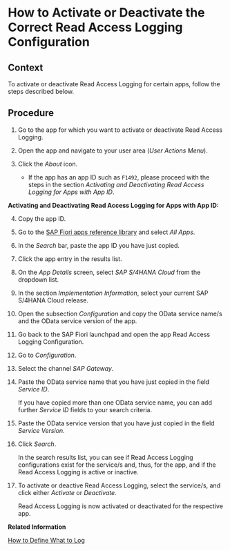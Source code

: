 <!-- loiodde20aae98c84686a57b1e366acfae79 -->

# How to Activate or Deactivate the Correct Read Access Logging Configuration



## Context

To activate or deactivate Read Access Logging for certain apps, follow the steps described below.



## Procedure

1.  Go to the app for which you want to activate or deactivate Read Access Logging.

2.  Open the app and navigate to your user area \(*User Actions Menu*\).

3.  Click the *About* icon.

    -   If the app has an app ID such as `F1492`, please proceed with the steps in the section *Activating and Deactivating Read Access Logging for Apps with App ID*.


**Activating and Deactivating Read Access Logging for Apps with App ID:**

4.  Copy the app ID.

5.  Go to the [SAP Fiori apps reference library](https://fioriappslibrary.hana.ondemand.com/sap/fix/externalViewer/) and select *All Apps*.

6.  In the *Search* bar, paste the app ID you have just copied.

7.  Click the app entry in the results list.

8.  On the *App Details* screen, select *SAP S/4HANA Cloud* from the dropdown list.

9.  In the section *Implementation Information*, select your current SAP S/4HANA Cloud release.

10. Open the subsection *Configuration* and copy the OData service name/s and the OData service version of the app.

11. Go back to the SAP Fiori launchpad and open the app Read Access Logging Configuration.

12. Go to *Configuration*.

13. Select the channel *SAP Gateway*.

14. Paste the OData service name that you have just copied in the field *Service ID*.

    If you have copied more than one OData service name, you can add further *Service ID* fields to your search criteria.

15. Paste the OData service version that you have just copied in the field *Service Version*.

16. Click *Search*.

    In the search results list, you can see if Read Access Logging configurations exist for the service/s and, thus, for the app, and if the Read Access Logging is active or inactive.

17. To activate or deactive Read Access Logging, select the service/s, and click either *Activate* or *Deactivate*.

    Read Access Logging is now activated or deactivated for the respective app.


**Related Information**  


[How to Define What to Log](how-to-define-what-to-log-0eb5542.md "To define what to log, use a read access logging configuration.")

